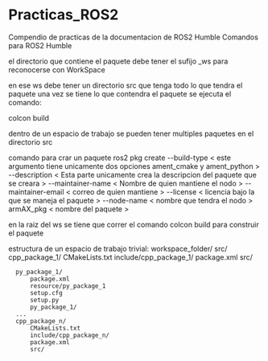 # Practicas_ROS2
Compendio de practicas de la documentacion de ROS2 Humble
Comandos para ROS2 Humble

el directorio que contiene el paquete debe tener el sufijo _ws para reconocerse con WorkSpace

en ese ws debe tener un directorio src que tenga todo lo que tendra el paquete
una vez se tiene lo que contendra el paquete se ejecuta el comando:

colcon build

dentro de un espacio de trabajo se pueden tener multiples paquetes en el directorio src

comando para crar un paquete
ros2 pkg create 
--build-type < este argumento tiene unicamente dos opciones ament_cmake y ament_python >
--description < Esta parte unicamente crea la descripcion del paquete que se creara > 
--maintainer-name < Nombre de quien mantiene el nodo > 
--maintainer-email < correo de quien mantiene > 
--license < licencia bajo la que se maneja el paquete > 
--node-name < nombre que tendra el nodo > 
armAX_pkg < nombre del paquete >


en la raiz del ws se tiene que correr el comando 
colcon build para construir el paquete

estructura de un espacio de trabajo trivial:
workspace_folder/
    src/
      cpp_package_1/
          CMakeLists.txt
          include/cpp_package_1/
          package.xml
          src/

      py_package_1/
          package.xml
          resource/py_package_1
          setup.cfg
          setup.py
          py_package_1/
      ...
      cpp_package_n/
          CMakeLists.txt
          include/cpp_package_n/
          package.xml
          src/

